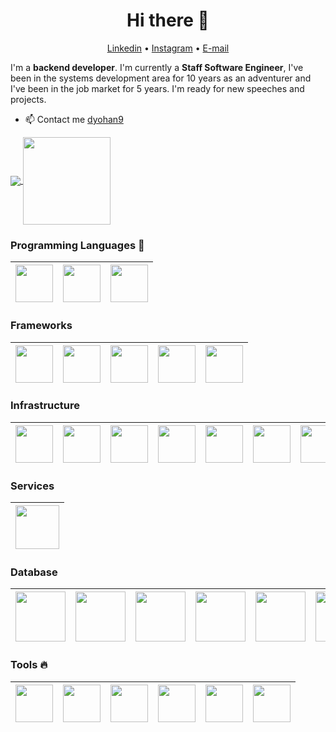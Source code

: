 <h1 align="center">Hi there 👋</h1>

<p align="center">
  <a href="https://www.linkedin.com/in/dyohan9">Linkedin</a> •
  <a href="https://www.instagram.com/dyohan9/">Instagram</a> •
  <a href="mailto:dyohan9@gmail.com">E-mail</a>  
</p>

I'm a __backend developer__. I'm currently a __Staff Software Engineer__, I've been in the systems development area for 10 years as an adventurer and I've been in the job market for 5 years. I'm ready for new speeches and projects.

* 📫 Contact me [dyohan9](https://www.linkedin.com/in/dyohan9)


<p align="left">
  <a href="https://github.com/anuraghazra/github-readme-stats">
    <img
      align="center"
      src="https://github-readme-stats.vercel.app/api/top-langs/?username=dyohan9&layout=compact"
    />
  </a>
  <a href="https://github.com/anuraghazra/github-readme-stats">
    <img
      align="center"
      height="140"
      src="https://github-readme-stats.vercel.app/api?username=dyohan9&count_private=true&show_icons=true&custom_title=Github%20Status&hide=issues"
    />
  </a>
</p>


### Programming Languages  :rocket:
|<img src="https://user-images.githubusercontent.com/5360835/87236392-6510ef80-c3bf-11ea-9a73-396263917cd2.png" width=60> | <img src="https://user-images.githubusercontent.com/5360835/87236398-7b1eb000-c3bf-11ea-9d89-0ad78850f881.jpg" width=60> | <img src="https://user-images.githubusercontent.com/5360835/87236417-d781cf80-c3bf-11ea-9bea-92cd44961bd7.png" width=60>
|:---:|:---:|:---:|


### Frameworks
|<img src="https://user-images.githubusercontent.com/5360835/87236476-8aeac400-c3c0-11ea-878c-91eff0be336e.png" width=60> | <img src="https://user-images.githubusercontent.com/5360835/87236490-c08fad00-c3c0-11ea-9b4c-eea9df6c32ec.png" width=60> | <img src="https://user-images.githubusercontent.com/5360835/87236501-ee74f180-c3c0-11ea-9af1-37a3b141a83e.png" width=60> | <img src="https://user-images.githubusercontent.com/5360835/87236522-22e8ad80-c3c1-11ea-936c-e8d51ed97141.png" width=60> | <img src="https://user-images.githubusercontent.com/5360835/98416682-4fa28e00-205e-11eb-80c4-f904c5ceab43.png" width=60>
|:---:|:---:|:---:|:---:|:---:|

### Infrastructure
|<img src="https://user-images.githubusercontent.com/5360835/89344635-8ee6ca80-d67c-11ea-9f73-cce3814a3e08.png" width=60> | <img src="https://user-images.githubusercontent.com/5360835/89344689-a45bf480-d67c-11ea-952a-0170bf0ca5ed.png" width=60> | <img src="https://user-images.githubusercontent.com/5360835/89347334-eb4be900-d680-11ea-90c7-22e9d9848aad.png" width=60> | <img src="https://user-images.githubusercontent.com/5360835/89347424-1f270e80-d681-11ea-8109-4d6580597927.png" width=60> | <img src="https://user-images.githubusercontent.com/5360835/89347467-3e25a080-d681-11ea-8a62-c4b52405f3af.png" width=60> | <img src="https://user-images.githubusercontent.com/5360835/98417411-a0ff4d00-205f-11eb-8fc6-1942df018372.png" width=60> | <img src="https://user-images.githubusercontent.com/5360835/98417499-c724ed00-205f-11eb-8c1a-ab475eb82a6f.png" width=60> | <img src="https://user-images.githubusercontent.com/5360835/98417528-da37bd00-205f-11eb-910e-54d232486789.png" width=60> | <img src="https://user-images.githubusercontent.com/5360835/98417647-1e2ac200-2060-11eb-84f6-7f537b0c4a27.png" width=60>
|:---:|:---:|:---:|:---:|:---:|:---:|:---:|:---:|:---:|

### Services
|<img src="https://user-images.githubusercontent.com/5360835/98416635-3699dd00-205e-11eb-8d42-17b3c550978a.png" width=70>
|:---:|

### Database
|<img src="https://user-images.githubusercontent.com/5360835/98416969-df483c80-205e-11eb-8bb6-79313fb83449.png" width=80> | <img src="https://user-images.githubusercontent.com/5360835/98417027-f7b85700-205e-11eb-839b-f2cc68732d1c.png" width=80> | <img src="https://user-images.githubusercontent.com/5360835/98417074-0d2d8100-205f-11eb-97d5-5b7b658a9c59.png" width=80> | <img src="https://user-images.githubusercontent.com/5360835/98417173-3d751f80-205f-11eb-900f-02aa3a2f8045.png" width=80> | <img src="https://user-images.githubusercontent.com/5360835/98417277-6a293700-205f-11eb-95d8-df3c59a64f9f.png" width=80> | <img src="https://user-images.githubusercontent.com/5360835/98417315-7e6d3400-205f-11eb-80d7-26b222921c98.png" width=80>
|:---:|:---:|:---:|:---:|:---:|:---:|

### Tools :fire:
|<img src="https://user-images.githubusercontent.com/5360835/87236407-b325f300-c3bf-11ea-935d-4f2795eb9fdb.png" width=60> | <img src="https://user-images.githubusercontent.com/5360835/87236429-0435e700-c3c0-11ea-8aa9-83fcfe014183.png" width=60> | <img src="https://user-images.githubusercontent.com/5360835/87236438-24fe3c80-c3c0-11ea-9f1f-c2c205ccb685.png" width=60> | <img src="https://user-images.githubusercontent.com/5360835/87236442-36474900-c3c0-11ea-8fce-cec83ffcd2c9.jpg" width=60> | <img src="https://user-images.githubusercontent.com/5360835/87236451-4d863680-c3c0-11ea-8b85-763087c57c30.png" width=60> | <img src="https://user-images.githubusercontent.com/5360835/98416859-a90abd00-205e-11eb-95e3-167dd19b2b67.png" width=60> |
|:---:|:---:|:---:|:---:|:---:|:---:|
